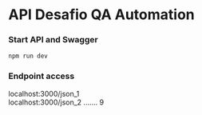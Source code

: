 # API Desafio QA Automation

### Start API and Swagger
```
npm run dev
```

### Endpoint access

localhost:3000/json_1
<br>
localhost:3000/json_2 ....... 9